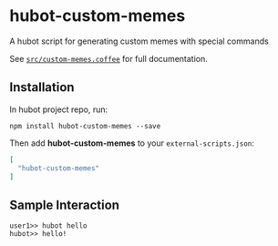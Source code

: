 # hubot-custom-memes

A hubot script for generating custom memes with special commands

See [`src/custom-memes.coffee`](src/custom-memes.coffee) for full documentation.

## Installation

In hubot project repo, run:

`npm install hubot-custom-memes --save`

Then add **hubot-custom-memes** to your `external-scripts.json`:

```json
[
  "hubot-custom-memes"
]
```

## Sample Interaction

```
user1>> hubot hello
hubot>> hello!
```
